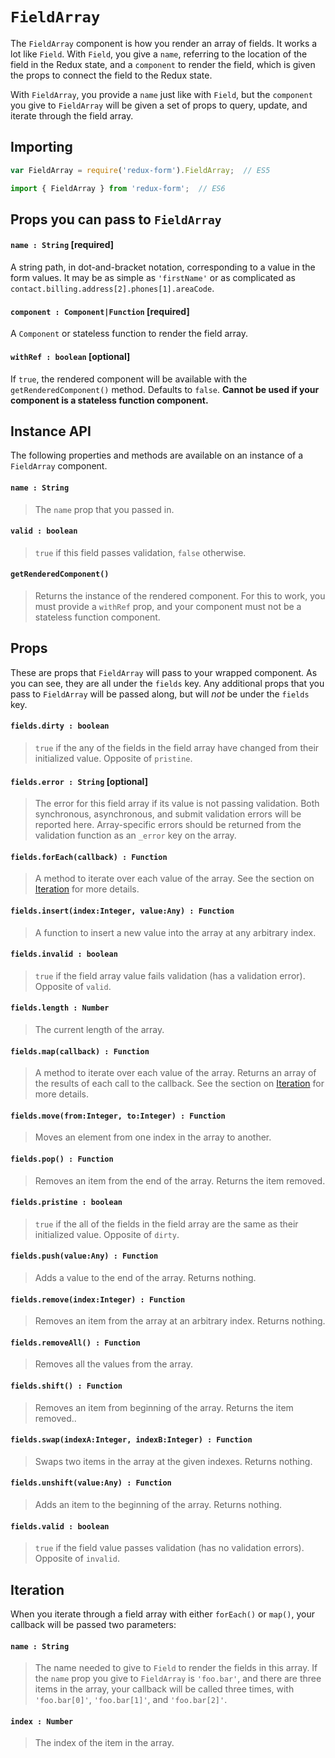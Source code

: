 # `FieldArray`

The `FieldArray` component is how you render an array of fields. It works a lot like `Field`. 
With `Field`, you give a `name`, referring to the location of the field in the Redux state, and a 
`component` to render the field, which is given the props to connect the field to the Redux state.

With `FieldArray`, you provide a `name` just like with `Field`, but the `component` you give to 
`FieldArray` will be given a set of props to query, update, and iterate through the field array.

## Importing

```javascript
var FieldArray = require('redux-form').FieldArray;  // ES5
```
```javascript
import { FieldArray } from 'redux-form';  // ES6
```

## Props you can pass to `FieldArray`

#### `name : String` [required]

A string path, in dot-and-bracket notation, corresponding to a value in the form values. It may 
be as simple as `'firstName'` or as complicated as
`contact.billing.address[2].phones[1].areaCode`.

#### `component : Component|Function` [required]

A `Component` or stateless function to render the field array.

#### `withRef : boolean` [optional]

If `true`, the rendered component will be available with the `getRenderedComponent()` method.
Defaults to `false`. **Cannot be used if your component is a stateless function component.**

## Instance API

The following properties and methods are available on an instance of a `FieldArray` component.

#### `name : String`

> The `name` prop that you passed in.

#### `valid : boolean`

> `true` if this field passes validation, `false` otherwise.

#### `getRenderedComponent()`

> Returns the instance of the rendered component. For this to work, you must provide a 
`withRef` prop, and your component must not be a stateless function component.

## Props

These are props that `FieldArray` will pass to your wrapped component. As you can see, they are 
all under the `fields` key. Any additional props that you pass to `FieldArray` will be passed 
along, but will _not_ be under the `fields` key.

#### `fields.dirty : boolean`

> `true` if the any of the fields in the field array have changed from their initialized value. 
Opposite of `pristine`.

#### `fields.error : String` [optional]

> The error for this field array if its value is not passing validation. Both synchronous,
asynchronous, and submit validation errors will be reported here. Array-specific errors should be
returned from the validation function as an `_error` key on the array.

#### `fields.forEach(callback) : Function`

> A method to iterate over each value of the array. See the section on [Iteration](#iteration) 
for more details.

#### `fields.insert(index:Integer, value:Any) : Function`

> A function to insert a new value into the array at any arbitrary index.

#### `fields.invalid : boolean`

> `true` if the field array value fails validation (has a validation error). Opposite of `valid`.

#### `fields.length : Number`

> The current length of the array.

#### `fields.map(callback) : Function`

> A method to iterate over each value of the array. Returns an array of the results of each call 
to the callback. See the section on [Iteration](#iteration) for more details.

#### `fields.move(from:Integer, to:Integer) : Function`

> Moves an element from one index in the array to another.

#### `fields.pop() : Function`

> Removes an item from the end of the array. Returns the item removed.

#### `fields.pristine : boolean`

> `true` if the all of the fields in the field array are the same as their initialized 
value. Opposite of `dirty`.

#### `fields.push(value:Any) : Function`

> Adds a value to the end of the array. Returns nothing.

#### `fields.remove(index:Integer) : Function`

> Removes an item from the array at an arbitrary index. Returns nothing.

#### `fields.removeAll() : Function`

> Removes all the values from the array.

#### `fields.shift() : Function`

> Removes an item from beginning of the array. Returns the item removed..

#### `fields.swap(indexA:Integer, indexB:Integer) : Function`

> Swaps two items in the array at the given indexes. Returns nothing.

#### `fields.unshift(value:Any) : Function`

> Adds an item to the beginning of the array. Returns nothing.

#### `fields.valid : boolean`

> `true` if the field value passes validation (has no validation errors). Opposite of `invalid`.

## Iteration

When you iterate through a field array with either `forEach()` or `map()`, your callback will be 
passed two parameters:

#### `name : String`

> The name needed to give to `Field` to render the fields in this array. If the `name` prop you 
give to `FieldArray` is `'foo.bar'`, and there are three items in the array, your callback will 
be called three times, with `'foo.bar[0]'`, `'foo.bar[1]'`, and `'foo.bar[2]'`.

#### `index : Number`

> The index of the item in the array.
